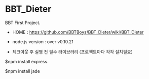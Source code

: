 BBT_Dieter
==========

BBT First Project.
- HOME : https://github.com/BBTBoys/BBT_Dieter/wiki/BBT_Dieter

- node.js version : over v0.10.21

- 체크아웃 후 실행 전 필수 라이브러리 (프로젝트마다 각각 설치필요)
 
 $npm install express

 $npm install jade

